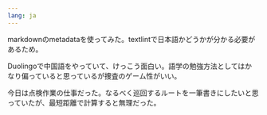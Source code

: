 ```yaml
---
lang: ja
---
```


markdownのmetadataを使ってみた。textlintで日本語かどうかが分かる必要があるため。

Duolingoで中国語をやっていて、けっこう面白い。語学の勉強方法としてはかなり偏っていると思っているが捜査のゲーム性がいい。

今日は点検作業の仕事だった。なるべく巡回するルートを一筆書きにしたいと思っていたが、最短距離で計算すると無理だった。
